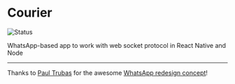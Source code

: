 # Courier

![Status](https://img.shields.io/badge/status-developing-green.svg)

WhatsApp-based app to work with web socket protocol in React Native and Node

---
Thanks to [Paul Trubas](https://www.behance.net/paultrubas) for the awesome [WhatsApp redesign concept](https://www.behance.net/gallery/86147197/Whatsapp-Redesign-Concept?tracking_source=search_projects_recommended%7CWhatsApp%20Redesign%20Concept)!
